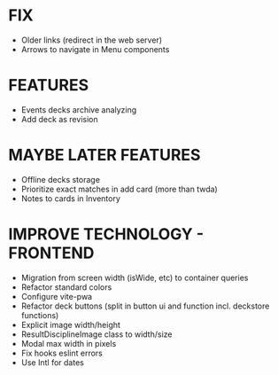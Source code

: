 # FIX
- Older links (redirect in the web server)
- Arrows to navigate in Menu components

# FEATURES
- Events decks archive analyzing
- Add deck as revision

# MAYBE LATER FEATURES
- Offline decks storage
- Prioritize exact matches in add card (more than twda)
- Notes to cards in Inventory

# IMPROVE TECHNOLOGY - FRONTEND
- Migration from screen width (isWide, etc) to container queries
- Refactor standard colors
- Configure vite-pwa
- Refactor deck buttons (split in button ui and function incl. deckstore functions)
- Explicit image width/height
- ResultDisciplineImage class to width/size
- Modal max width in pixels
- Fix hooks eslint errors
- Use Intl for dates
